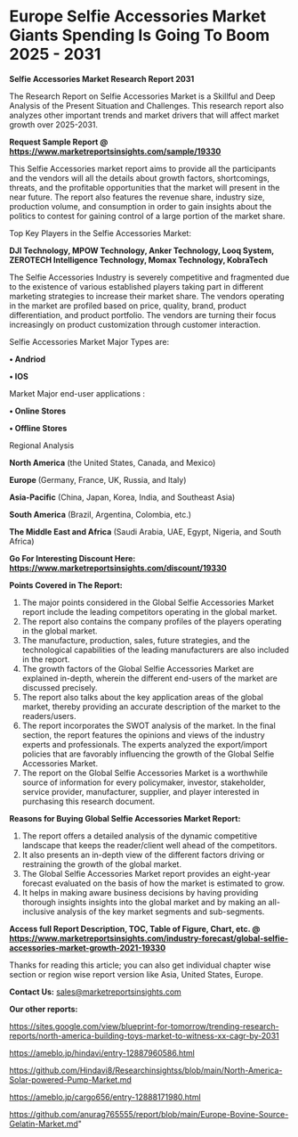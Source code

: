 # Europe Selfie Accessories Market Giants Spending Is Going To Boom 2025 - 2031

<strong>Selfie Accessories Market Research Report 2031</strong>

The Research Report on Selfie Accessories Market is a Skillful and Deep Analysis of the Present Situation and Challenges. This research report also analyzes other important trends and market drivers that will affect market growth over 2025-2031.

<strong>Request Sample Report @ <a href=https://www.marketreportsinsights.com/sample/19330>https://www.marketreportsinsights.com/sample/19330</a></strong>

This Selfie Accessories market report aims to provide all the participants and the vendors will all the details about growth factors, shortcomings, threats, and the profitable opportunities that the market will present in the near future. The report also features the revenue share, industry size, production volume, and consumption in order to gain insights about the politics to contest for gaining control of a large portion of the market share.

Top Key Players in the Selfie Accessories Market:

<strong>DJI Technology, MPOW Technology, Anker Technology, Looq System, ZEROTECH Intelligence Technology, Momax Technology, KobraTech</strong>

The Selfie Accessories Industry is severely competitive and fragmented due to the existence of various established players taking part in different marketing strategies to increase their market share. The vendors operating in the market are profiled based on price, quality, brand, product differentiation, and product portfolio. The vendors are turning their focus increasingly on product customization through customer interaction.

Selfie Accessories Market Major Types are:

<strong>• Andriod

• IOS</strong>

Market Major end-user applications :

<strong>• Online Stores

• Offline Stores</strong>

Regional Analysis

</u><strong><b>North America</b></strong> (the United States, Canada, and Mexico)

<strong><b>Europe </b></strong>(Germany, France, UK, Russia, and Italy)

<strong><b>Asia-Pacific</b></strong> (China, Japan, Korea, India, and Southeast Asia)

<strong><b>South America</b></strong> (Brazil, Argentina, Colombia, etc.)

<strong><b>The Middle East and Africa</b></strong> (Saudi Arabia, UAE, Egypt, Nigeria, and South Africa)

<strong>Go For Interesting Discount Here: <a href=https://www.marketreportsinsights.com/discount/19330>https://www.marketreportsinsights.com/discount/19330</a></strong>

<strong>Points Covered in The Report:</strong>
<ol>
  <li>The major points considered in the Global Selfie Accessories Market report include the leading competitors operating in the global market.</li>
  <li>The report also contains the company profiles of the players operating in the global market.</li>
  <li>The manufacture, production, sales, future strategies, and the technological capabilities of the leading manufacturers are also included in the report.</li>
  <li>The growth factors of the Global Selfie Accessories Market are explained in-depth, wherein the different end-users of the market are discussed precisely.</li>
  <li>The report also talks about the key application areas of the global market, thereby providing an accurate description of the market to the readers/users.</li>
  <li>The report incorporates the SWOT analysis of the market. In the final section, the report features the opinions and views of the industry experts and professionals. The experts analyzed the export/import policies that are favorably influencing the growth of the Global Selfie Accessories Market.</li>
  <li>The report on the Global Selfie Accessories Market is a worthwhile source of information for every policymaker, investor, stakeholder, service provider, manufacturer, supplier, and player interested in purchasing this research document.</li>
</ol>
<strong>Reasons for Buying Global Selfie Accessories Market Report:</strong>

<ol>
  <li>The report offers a detailed analysis of the dynamic competitive landscape that keeps the reader/client well ahead of the competitors.</li>
  <li>It also presents an in-depth view of the different factors driving or restraining the growth of the global market.</li>
  <li>The Global Selfie Accessories Market report provides an eight-year forecast evaluated on the basis of how the market is estimated to grow.</li>
  <li>It helps in making aware business decisions by having providing thorough insights insights into the global market and by making an all-inclusive analysis of the key market segments and sub-segments.</li>
</ol>
<strong>Access full Report Description, TOC, Table of Figure, Chart, etc. @ <a href=https://www.marketreportsinsights.com/industry-forecast/global-selfie-accessories-market-growth-2021-19330>https://www.marketreportsinsights.com/industry-forecast/global-selfie-accessories-market-growth-2021-19330</a></strong>


Thanks for reading this article; you can also get individual chapter wise section or region wise report version like Asia, United States, Europe.

<strong>Contact Us:</strong>
sales@marketreportsinsights.com

<strong>Our other reports:</strong>

<a href=https://sites.google.com/view/blueprint-for-tomorrow/trending-research-reports/north-america-building-toys-market-to-witness-xx-cagr-by-2031>https://sites.google.com/view/blueprint-for-tomorrow/trending-research-reports/north-america-building-toys-market-to-witness-xx-cagr-by-2031</a>

<a href=https://ameblo.jp/hindavi/entry-12887960586.html>https://ameblo.jp/hindavi/entry-12887960586.html</a>

<a href=https://github.com/Hindavi8/Researchinsightss/blob/main/North-America-Solar-powered-Pump-Market.md>https://github.com/Hindavi8/Researchinsightss/blob/main/North-America-Solar-powered-Pump-Market.md</a>

<a href=https://ameblo.jp/cargo656/entry-12888171980.html>https://ameblo.jp/cargo656/entry-12888171980.html</a>

<a href=https://github.com/anurag765555/report/blob/main/Europe-Bovine-Source-Gelatin-Market.md>https://github.com/anurag765555/report/blob/main/Europe-Bovine-Source-Gelatin-Market.md</a>"
